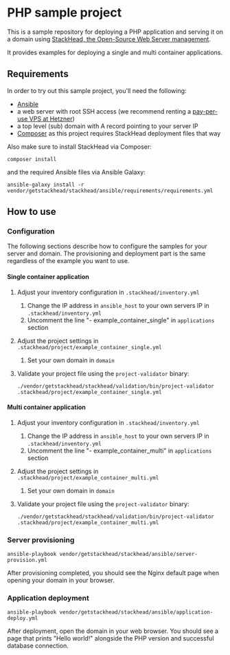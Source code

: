 # PHP sample project

This is a sample repository for deploying a PHP application and serving it on a domain using [StackHead, the Open-Source Web Server management](https://github.com/getstackhead/deployment).

It provides examples for deploying a single and multi container applications.

## Requirements

In order to try out this sample project, you'll need the following:

* [Ansible](https://docs.ansible.com/ansible/latest/installation_guide/intro_installation.html)
* a web server with root SSH access (we recommend renting a [pay-per-use VPS at Hetzner](https://www.hetzner.com/cloud))
* a top level (sub) domain with A record pointing to your server IP
* [Composer](https://getcomposer.org) as this project requires StackHead deployment files that way

Also make sure to install StackHead via Composer:
```shell script
composer install
```

and the required Ansible files via Ansible Galaxy:
```shell script
ansible-galaxy install -r vendor/getstackhead/stackhead/ansible/requirements/requirements.yml
```

## How to use

### Configuration

The following sections describe how to configure the samples for your server and domain.
The provisioning and deployment part is the same regardless of the example you want to use.

#### Single container application

1. Adjust your inventory configuration in `.stackhead/inventory.yml`
   1. Change the IP address in `ansible_host` to your own servers IP in `.stackhead/inventory.yml`
   2. Uncomment the line "- example_container_single" in `applications` section

2. Adjust the project settings in `.stackhead/project/example_container_single.yml`
   1. Set your own domain in `domain`

3. Validate your project file using the `project-validator` binary: 
   ```shell script
   ./vendor/getstackhead/stackhead/validation/bin/project-validator .stackhead/project/example_container_single.yml
   ```

#### Multi container application

1. Adjust your inventory configuration in `.stackhead/inventory.yml`
   1. Change the IP address in `ansible_host` to your own servers IP in `.stackhead/inventory.yml`
   2. Uncomment the line "- example_container_multi" in `applications` section

2. Adjust the project settings in `.stackhead/project/example_container_multi.yml`
   1. Set your own domain in `domain`

3. Validate your project file using the `project-validator` binary: 
   ```shell script
   ./vendor/getstackhead/stackhead/validation/bin/project-validator .stackhead/project/example_container_multi.yml
   ```

### Server provisioning

```shell script
ansible-playbook vendor/getstackhead/stackhead/ansible/server-provision.yml
```

After provisioning completed, you should see the Nginx default page when opening your domain in your browser.

### Application deployment

```shell script
ansible-playbook vendor/getstackhead/stackhead/ansible/application-deploy.yml
```

After deployment, open the domain in your web browser.
You should see a page that prints "Hello world!" alongside the PHP version and successful database connection.
